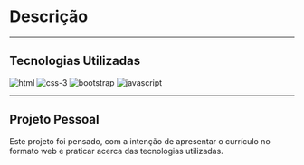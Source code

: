 # Descrição 
___

## Tecnologias Utilizadas
 ![html](https://user-images.githubusercontent.com/47388613/112224266-d28d4500-8c09-11eb-8df1-a9801db503e2.png) ![css-3](https://user-images.githubusercontent.com/47388613/112224870-b50cab00-8c0a-11eb-8f14-02ff17249bcd.png) ![bootstrap](https://user-images.githubusercontent.com/47388613/112225044-f56c2900-8c0a-11eb-8081-e3e9b0d39f5a.png) ![javascript](https://user-images.githubusercontent.com/47388613/112225628-d4580800-8c0b-11eb-9d77-5341e5ea45d5.png) 


___

## Projeto Pessoal

Este projeto foi pensado, com a intenção de apresentar o currículo no formato web e praticar acerca das tecnologias utilizadas.
